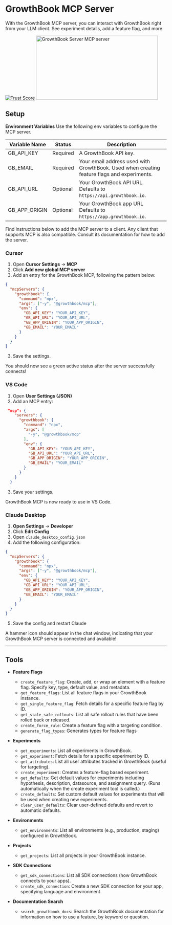 # GrowthBook MCP Server

With the GrowthBook MCP server, you can interact with GrowthBook right from your LLM client. See experiment details, add a feature flag, and more.

[![Trust Score](https://archestra.ai/mcp-catalog/api/badge/quality/growthbook/growthbook-mcp)](https://archestra.ai/mcp-catalog/growthbook__growthbook-mcp)
<a href="https://glama.ai/mcp/servers/@growthbook/growthbook-mcp">
  <img width="380" height="200" src="https://glama.ai/mcp/servers/@growthbook/growthbook-mcp/badge" alt="GrowthBook Server MCP server" />
</a>

## Setup

**Environment Variables**
Use the following env variables to configure the MCP server.

| Variable Name | Status   | Description                                                       |
| ------------- | -------- | ----------------------------------------------------------------- |
| GB_API_KEY    | Required | A GrowthBook API key.                                             |
| GB_EMAIL      | Required | Your email address used with GrowthBook. Used when creating feature flags and experiments.|
| GB_API_URL    | Optional | Your GrowthBook API URL. Defaults to `https://api.growthbook.io`. |
| GB_APP_ORIGIN | Optional | Your GrowthBook app URL Defaults to `https://app.growthbook.io`.  |

Find instructions below to add the MCP server to a client. Any client that supports MCP is also compatible. Consult its documentation for how to add the server.

### Cursor

1. Open **Cursor Settings** &rarr; **MCP**
2. Click **Add new global MCP server**
3. Add an entry for the GrowthBook MCP, following the pattern below:

```json
{
  "mcpServers": {
    "growthbook": {
      "command": "npx",
      "args": ["-y", "@growthbook/mcp"],
      "env": {
        "GB_API_KEY": "YOUR_API_KEY",
        "GB_API_URL": "YOUR_API_URL",
        "GB_APP_ORIGIN": "YOUR_APP_ORIGIN",
        "GB_EMAIL": "YOUR_EMAIL"
      }
    }
  }
}
```

3. Save the settings.

You should now see a green active status after the server successfully connects!

### VS Code

1. Open **User Settings (JSON)**
2. Add an MCP entry:

```json
 "mcp": {
    "servers": {
      "growthbook": {
        "command": "npx",
        "args": [
          "-y", "@growthbook/mcp"
        ],
        "env": {
          "GB_API_KEY": "YOUR_API_KEY",
          "GB_API_URL": "YOUR_API_URL",
          "GB_APP_ORIGIN": "YOUR_APP_ORIGIN",
          "GB_EMAIL": "YOUR_EMAIL"
        }
      }
    }
  }
```

3. Save your settings.

GrowthBook MCP is now ready to use in VS Code.

### Claude Desktop

1. **Open Settings** &rarr; **Developer**
2. Click **Edit Config**
3. Open `claude_desktop_config.json`
4. Add the following configuration:

```json
{
  "mcpServers": {
    "growthbook": {
      "command": "npx",
      "args": ["-y", "@growthbook/mcp"],
      "env": {
        "GB_API_KEY": "YOUR_API_KEY",
        "GB_API_URL": "YOUR_API_URL",
        "GB_APP_ORIGIN": "YOUR_APP_ORIGIN",
        "GB_EMAIL": "YOUR_EMAIL"
      }
    }
  }
}
```

5. Save the config and restart Claude

A hammer icon should appear in the chat window, indicating that your GrowthBook MCP server is connected and available!

---

## Tools

- **Feature Flags**

  - `create_feature_flag`: Create, add, or wrap an element with a feature flag. Specify key, type, default value, and metadata.
  - `get_feature_flags`: List all feature flags in your GrowthBook instance.
  - `get_single_feature_flag`: Fetch details for a specific feature flag by ID.
  - `get_stale_safe_rollouts`: List all safe rollout rules that have been rolled back or released.
  - `create_force_rule`: Create a feature flag with a targeting condition.
  - `generate_flag_types`: Generates types for feature flags

- **Experiments**

  - `get_experiments`: List all experiments in GrowthBook.
  - `get_experiment`: Fetch details for a specific experiment by ID.
  - `get_attributes`: List all user attributes tracked in GrowthBook (useful for targeting).
  - `create_experiment`: Creates a feature-flag based experiment.
  - `get_defaults`: Get default values for experiments including hypothesis, description, datasource, and assignment query. (Runs automatically when the create experiment tool is called.)
  - `create_defaults`: Set custom default values for experiments that will be used when creating new experiments.
  - `clear_user_defaults`: Clear user-defined defaults and revert to automatic defaults.

- **Environments**

  - `get_environments`: List all environments (e.g., production, staging) configured in GrowthBook.

- **Projects**

  - `get_projects`: List all projects in your GrowthBook instance.

- **SDK Connections**

  - `get_sdk_connections`: List all SDK connections (how GrowthBook connects to your apps).
  - `create_sdk_connection`: Create a new SDK connection for your app, specifying language and environment.

- **Documentation Search**
  - `search_growthbook_docs`: Search the GrowthBook documentation for information on how to use a feature, by keyword or question.